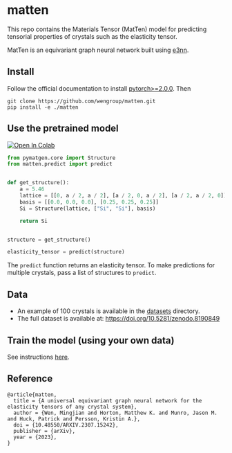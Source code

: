 # matten

This repo contains the Materials Tensor (MatTen) model for predicting tensorial
properties of crystals such as the elasticity tensor.

MatTen is an equivariant graph neural network built using [e3nn](https://github.com/e3nn/e3nn).

## Install

Follow the official documentation to install [pytorch>=2.0.0](https://pytorch.org/get-started/locally/).
Then

```
git clone https://github.com/wengroup/matten.git
pip install -e ./matten
```

## Use the pretrained model

[![Open In Colab](https://colab.research.google.com/assets/colab-badge.svg)](https://colab.research.google.com/github/wengroup/matten/blob/main/notebooks/predict_colab.ipynb)

```python
from pymatgen.core import Structure
from matten.predict import predict


def get_structure():
    a = 5.46
    lattice = [[0, a / 2, a / 2], [a / 2, 0, a / 2], [a / 2, a / 2, 0]]
    basis = [[0.0, 0.0, 0.0], [0.25, 0.25, 0.25]]
    Si = Structure(lattice, ["Si", "Si"], basis)

    return Si


structure = get_structure()

elasticity_tensor = predict(structure)
```

The `predict` function returns an elasticity tensor. To make predictions for multiple
crystals, pass a list of structures to `predict`.

## Data

- An example of 100 crystals is available in the [datasets](./datasets) directory.
- The full dataset is available at: https://doi.org/10.5281/zenodo.8190849

## Train the model (using your own data)

See instructions [here](./scripts/README.md).

## Reference

```
@article{matten,
  title = {A universal equivariant graph neural network for the elasticity tensors of any crystal system},
  author = {Wen, Mingjian and Horton, Matthew K. and Munro, Jason M. and Huck, Patrick and Persson, Kristin A.},
  doi = {10.48550/ARXIV.2307.15242},
  publisher = {arXiv},
  year = {2023},
}
```
